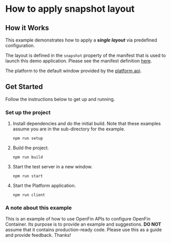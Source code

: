 # How to apply snapshot layout

## How it Works

This example demonstrates how to apply a ***single layout*** via predefined configuration.

The layout is defined in the `snapshot` property of the manifest that is used to launch this demo application. Please see the manifest definition [here](https://linktosnapshotprop).

The platform to the default window provided by the [platform api](https://linktodocs).

## Get Started

Follow the instructions below to get up and running.

### Set up the project

1. Install dependencies and do the initial build. Note that these examples assume you are in the sub-directory for the example.

   ```shell
   npm run setup
   ```

2. Build the project.

   ```shell
   npm run build
   ```

3. Start the test server in a new window.

   ```shell
   npm run start
   ```

4. Start the Platform application.

   ```shell
   npm run client
   ```

### A note about this example

This is an example of how to use OpenFin APIs to configure OpenFin Container. Its purpose is to provide an example and suggestions. **DO NOT** assume that it contains production-ready code. Please use this as a guide and provide feedback. Thanks!

